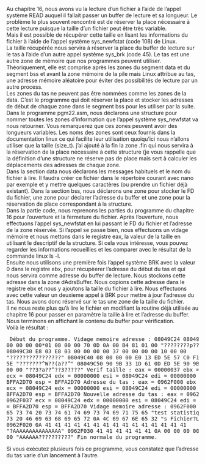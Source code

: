Au chapitre 16, nous avons vu la lecture d’un fichier à l’aide de l’appel système READ auquel il fallait passer un buffer de lecture et sa longueur. Le problème le plus souvent rencontré est de réserver la place nécessaire à cette lecture puisque la taille d’un fichier peut être très variable. <br>
Mais il est possible de récupérer cette taille en lisant les informations du fichier à l’aide de l’appel système sys_newfstat (code 108) de Linux. <br>
La taille récupérée nous servira à réserver la place du buffer de lecture sur le tas à l’aide d’un autre appel système sys_brk (code 45). Le tas est une autre zone de mémoire que nos programmes peuvent utiliser. Théoriquement, elle est comprise après les zones du segment data et du segment bss et avant la zone mémoire de la pile mais Linux attribue au tas, une adresse mémoire aléatoire pour éviter des possibilités de lecture par un autre process. <br>
Les zones du tas ne peuvent pas être nommées comme les zones de la data. C’est le programme qui doit réserver la place et stocker les adresses de début de chaque zone dans le segment bss pour les utiliser par la suite. <br>
Dans le programme pgm22.asm, nous déclarons une structure pour nommer toutes les zones d’information que l’appel système sys_newfstat va nous retourner. Vous remarquerez que ces zones peuvent avoir des longueurs variables. Les noms des zones sont ceux fournis dans la documentation linux ce qui facilite leur utilisation quoiqu’ici nous n’allons utiliser que la taille (size_t). j’ai ajouté à la fin la zone .fin qui nous servira à la réservation de la place nécessaire à cette structure (je vous rappelle que la définition d’une structure ne réserve pas de place mais sert à calculer les déplacements des adresses de chaque zone. <br>
Dans la section data nous déclarons les messages habituels et le nom du fichier à lire. Il faudra créer ce fichier dans le répertoire courant avec nano par exemple et y mettre quelques caractères (ou prendre un fichier déjà existant). Dans la section bss, nous déclarons une zone pour stocker le FD du fichier, une zone pour déclarer l’adresse du buffer et une zone pour la réservation de place correspondant à la structure. <br>
Dans la partie code, nous reprenons les parties du programme du chapitre 16 pour l’ouverture et la fermeture du fichier. Après l’ouverture, nous effectuons l’appel sys_newfstat en lui passant le FD du fichier et l’adresse de la zone réservée. Si l’appel se passe bien, nous effectuons un vidage mémoire et nous mettons dans le registre eax, la valeur de la taille en utilisant le descriptif de la structure. Si cela vous intéresse, vous pouvez regarder les informations recueillies et les comparer avec le résultat de la commande linux ls -l. <br>
Ensuite nous utilisons une première fois l’appel système BRK avec la valeur 0 dans le registre ebx, pour récupèerer l’adresse du début du tas et qui nous servira comme adresse du buffer de lecture. Nous stockons cette adresse dans la zone dAdrsBuffer. Nous copions cette adresse dans le registre ebx et nous y ajoutons la taille du fichier à lire. Nous effectuons avec cette valeur un deuxieme appel à BRK pour mettre à jour l’adresse du tas. Nous avons donc réservé sur le tas une zone de la taille du fichier. <br>
Il ne nous reste plus qu’à lire le fichier en modifiant la routine déjà utilisée au chapitre 16 pour passer en paramètre la taille à lire et l’adresse du buffer. Nous terminons en affichant le contenu du buffer pour vérification. <br>
Voilà le résultat : <pre>
Début du programme.
Vidage memoire adresse : 08049C24
08049C20 00 00 00 00*01 08 00 00 70 0D 0A 00 B4 81 01 00  "????????p???????"
08049C30 E8 03 E8 03 00 00 00 00 37 00 00 00 00 10 00 00  "????????7???????"
08049C40 08 00 00 00 E0 13 ED 5E 57 C0 F1 28 61 0D ED 5E  "???????^W??(a??^"
08049C50 90 9B 33 1D 61 0D ED 5E 90 9B 33 1D 00 00 00 00  "??3?a??^??3?????"
Verif taille :
eax = 00000037  ebx = 00000003  ecx = 08049C24  edx = 00000000
esi = 08049C24  edi = 00000000  ebp = BFFA2D70  esp = BFFA2D70
Adresse du tas :
eax = 0962F000  ebx = 00000000  ecx = 08049C24  edx = 00000000
esi = 08049C24  edi = 00000000  ebp = BFFA2D70  esp = BFFA2D70
Nouvelle adresse du tas :
eax = 0962F037  ebx = 0962F037  ecx = 08049C24  edx = 00000000
esi = 08049C24  edi = 00000000  ebp = BFFA2D70  esp = BFFA2D70
Vidage memoire adresse : 0962F000
0962F000 74 65 73 74 20 73 74 61 74 69 73 74 69 71 75 65  "test statistique"
0962F010 73 20 46 69 63 68 69 65 72 0A 4C 69 67 6E 65 32  "s Fichier?Ligne2"
0962F020 0A 41 41 41 41 41 41 41 41 41 41 41 41 41 41 41  "?AAAAAAAAAAAAAAA"
0962F030 41 41 41 41 41 41 0A 00 00 00 00 00 00 00 00 00  "AAAAAA??????????"
Fin normale du programme.
</pre>
Si vous exécutez plusieurs fois ce programme, vous constatez que l’adresse du tas varie d’un lancement à l’autre. <br>
